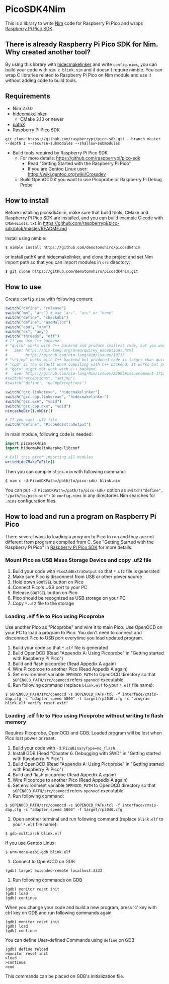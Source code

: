 # PicoSDK4Nim
This is a library to write [Nim](https://nim-lang.org) code for Raspberry Pi Pico and wraps [Raspberry Pi Pico SDK](https://github.com/raspberrypi/pico-sdk).


## There is already Raspberry Pi Pico SDK for Nim. Why created another tool?
By using this library with [hidecmakelinker](https://github.com/demotomohiro/hidecmakelinker) and write `config.nims`, you can build your code with `nim c blink.nim` and it doesn't require nimble.
You can wrap C libraries related to Raspberry Pi Pico on Nim module and use it without adding code to build tools.


## Requirements
- Nim 2.0.0
- [hidecmakelinker](https://github.com/demotomohiro/hidecmakelinker)
    - CMake 3.13 or newer
- [pathX](https://github.com/demotomohiro/pathX)
- Raspberry Pi Pico SDK
```console
git clone https://github.com/raspberrypi/pico-sdk.git --branch master --depth 1 --recurse-submodules --shallow-submodules
```
- Build tools required by Raspberry Pi Pico SDK
    - For more details: https://github.com/raspberrypi/pico-sdk
        - Read "Getting Started with the Raspberry Pi Pico"
        - If you are Gentoo Linux user: https://wiki.gentoo.org/wiki/Crossdev
    - Build OpenOCD if you want to use Picoprobe or Raspberry Pi Debug Probe


## How to install
Before installing picosdk4nim, make sure that build tools, CMake and Raspberry Pi Pico SDK are installed, and you can build example C code with `CMakeLists.txt` in https://github.com/raspberrypi/pico-sdk/blob/master/README.md

Install using nimble:
```console
$ nimble install https://github.com/demotomohiro/picosdk4nim
```
or install pathX and hidecmakelinker, and clone the project and set Nim import path so that you can import modules in `src` directory:
```console
$ git clone https://github.com/demotomohiro/picosdk4nim.git
```


## How to use
Create `config.nims` with following content:
```nim
switch("define", "release")
switch("mm", "arc") # use "arc", "orc" or "none"
switch("define", "checkAbi")
switch("define", "useMalloc")
switch("cpu", "arm")
switch("os", "any")
switch("threads", "off")
# If you use C++ backend:
# "quirk" works with C++ backend and produce smallest code, but you would better to learn how it works.
#   See: https://nim-lang.org/araq/quirky_exceptions.html
#        https://github.com/nim-lang/Nim/issues/10713
# "setjmp" works with C++ backend but produced code is larger than quirk. It needs `switch("define", "noCppExceptions")`.
# "cpp" is the default when compiling with C++ backend. It works but produces largest code. You might need to use this when using C++ libraries that throw C++ exceptions.
# "goto" might not work with C++ backend.
#   See: https://github.com/nim-lang/Nim/issues/22686#issuecomment-1713374179
#switch("exceptions", "setjmp")
#switch("define", "noCppExceptions")

switch("gcc.linkerexe", "hidecmakelinker")
switch("gcc.cpp.linkerexe", "hidecmakelinker")
switch("gcc.exe", "void")
switch("gcc.cpp.exe", "void")
nimcacheDir().mkDir()

# If you want .uf2 file
switch("define", "PicoAddExtraOutput")
```

In main module, following code is needed:
```nim
import picosdk4nim
import hidecmakelinkerpkg/libconf

# Call this after importing all modules
writeHideCMakeToFile()
```

Then you can compile `blink.nim` with following command:
```console
$ nim c -d:PicoSDKPath=/path/to/pico-sdk/ blink.nim
```
You can put `-d:PicoSDKPath=/path/to/pico-sdk/` option as `switch("define", "/path/to/pico-sdk")` to `config.nims` in any directories Nim searches for `.nims` configuration files.


## How to load and run a program on Raspberry Pi Pico
There several ways to loading a program to Pico to run and they are not different from programs compiled from C.
See "Getting Started with the Raspberry Pi Pico" in [Raspberry Pi Pico SDK](https://github.com/raspberrypi/pico-sdk) for more details.
### Mount Pico as USB Mass Storage Device and copy .uf2 file
1. Build your code with `PicoAddExtraOutput` so that `*.uf2` file is generated
1. Make sure Pico is disconnect from USB or other power source
1. Hold down `BOOTSEL` button on Pico
1. Connect Pico's USB port to your PC
1. Release `BOOTSEL` button on Pico
1. Pico should be recognized as USB storage on your PC
1. Copy `*.uf2` file to the storage

### Loading .elf file to Pico using Picoprobe
Use another Pico as "Picoprobe" and wire it to main Pico.
Use OpenOCD on your PC to load a program to Pico.
You don't need to connect and disconnect Pico to USB port everytime you load updated program.
1. Build your code so that `*.elf` file is generated
1. Build OpenOCD (Read "Appendix A: Using Picoprobe" in "Getting started with Raspberry Pi Pico")
1. Build and flash picoprobe (Read Appedix A again)
1. Wire Picoprobe to another Pico (Read Appedix A again)
1. Set environment variable `OPENOCD_PATH` to OpenOCD directory so that `$OPENOCD_PATH/src/openocd` refers `openocd` executable
1. Run following command (replace `blink.elf` to your `*.elf` file name):
```console
$ $OPENOCD_PATH/src/openocd -s $OPENOCD_PATH/tcl -f interface/cmsis-dap.cfg -c "adapter speed 5000" -f target/rp2040.cfg -c "program blink.elf verify reset exit"
```

### Loading .elf file to Pico using Picoprobe without writing to flash memory
Requires Picoprobe, OpenOCD and GDB.
Loaded program will be lost when Pico lost power or reset.
1. Build your code with `-d:PicoBinaryType=no_flash`
1. Install GDB (Read "Chapter 6. Debugging with SWD" in "Getting started with Raspberry Pi Pico")
1. Build OpenOCD (Read "Appendix A: Using Picoprobe" in "Getting started with Raspberry Pi Pico")
1. Build and flash picoprobe (Read Appedix A again)
1. Wire Picoprobe to another Pico (Read Appedix A again)
1. Set environment variable `OPENOCD_PATH` to OpenOCD directory so that `$OPENOCD_PATH/src/openocd` refers `openocd` executable
1. Run following command:
```console
$ $OPENOCD_PATH/src/openocd -s $OPENOCD_PATH/tcl -f interface/cmsis-dap.cfg -c "adapter speed 5000" -f target/rp2040.cfg
```
1. Open another terminal and run following command (replace `blink.elf` to your `*.elf` file name):
```console
$ gdb-multiarch blink.elf
```
If you use Gentoo Linux:
```console
$ arm-none-eabi-gdb blink.elf
```
1. Connect to OpenOCD on GDB
```console
(gdb) target extended-remote localhost:3333
```
1. Run following commands on GDB
```console
(gdb) monitor reset init
(gdb) load
(gdb) continue
```
When you change your code and build a new program, press 'c' key with ctrl key on GDB and run following commands again
```console
(gdb) monitor reset init
(gdb) load
(gdb) continue
```

You can define User-defined Commands using `define` on GDB:
```console
(gdb) define reload
>monitor reset init
>load
>continue
>end
```
This commands can be placed on GDB's initialization file.
